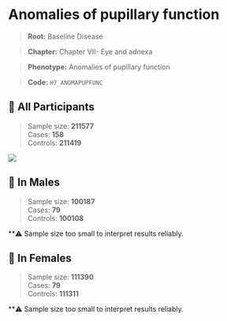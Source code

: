 # Anomalies of pupillary function

> **Root:** Baseline Disease  

> **Chapter:** Chapter VII- Eye and adnexa  

> **Phenotype:** Anomalies of pupillary function  

> **Code:** `H7_ANOMAPUPFUNC`

## 🧪 All Participants  
> Sample size: **211577**  
> Cases: **158**  
> Controls: **211419**
<img src="/Disease/Figures/ALL/Incidence/H7_ANOMAPUPFUNC.png"/>
<CsvTable src="/public/Disease/Data/ALL/Incidence/COX_H7_ANOMAPUPFUNC.csv" label="🔍 View full results" />

## 👨 In Males  
> Sample size: **100187**  
> Cases: **79**  
> Controls: **100108**

**⚠️ Sample size too small to interpret results reliably.


## 👩 In Females  
> Sample size: **111390**  
> Cases: **79**  
> Controls: **111311**

**⚠️ Sample size too small to interpret results reliably.


